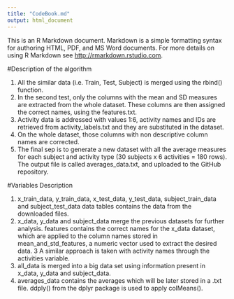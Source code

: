 ```yaml
---
title: "CodeBook.md"
output: html_document
---
```


This is an R Markdown document. Markdown is a simple formatting syntax for authoring HTML, PDF, and MS Word documents. For more details on using R Markdown see <http://rmarkdown.rstudio.com>.

#Description of the algorithm

1. All the similar data (i.e. Train, Test, Subject) is merged using the rbind() function.
2. In the second test, only the columns with the mean and SD measures are extracted from the whole dataset. These columns are then assigned the correct names, using the features.txt.
3.  Activity data is addressed with values 1:6, activity names and IDs are retrieved from activity_labels.txt and they are substituted in the dataset.
4. On the whole dataset, those columns with non descriptive column names are corrected.
5. The final sep is to generate a new dataset with all the average measures for each subject and activity type (30 subjects x 6 activities = 180 rows). The output file is called averages_data.txt, and uploaded to the GitHub repository.

#Variables Description

1. x_train_data, y_train_data, x_test_data, y_test_data, subject_train_data and subject_test_data data tables contains the data from the downloaded files.
2. x_data, y_data and subject_data merge the previous datasets for further analysis.
features contains the correct names for the x_data dataset, which are applied to the column names stored in mean_and_std_features, a numeric vector used to extract the desired data.
3 A similar approach is taken with activity names through the activities variable.
4. all_data is merged into a big data set using information present in x_data, y_data and subject_data.
5. averages_data contains the averages which will be later stored in a .txt file. ddply() from the dplyr package is used to apply colMeans().